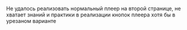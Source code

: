 Не удалось реализовать нормальный плеер на второй странице, не хватает знаний и практики в реализации кнопок плеера хотя бы в урезаном варианте